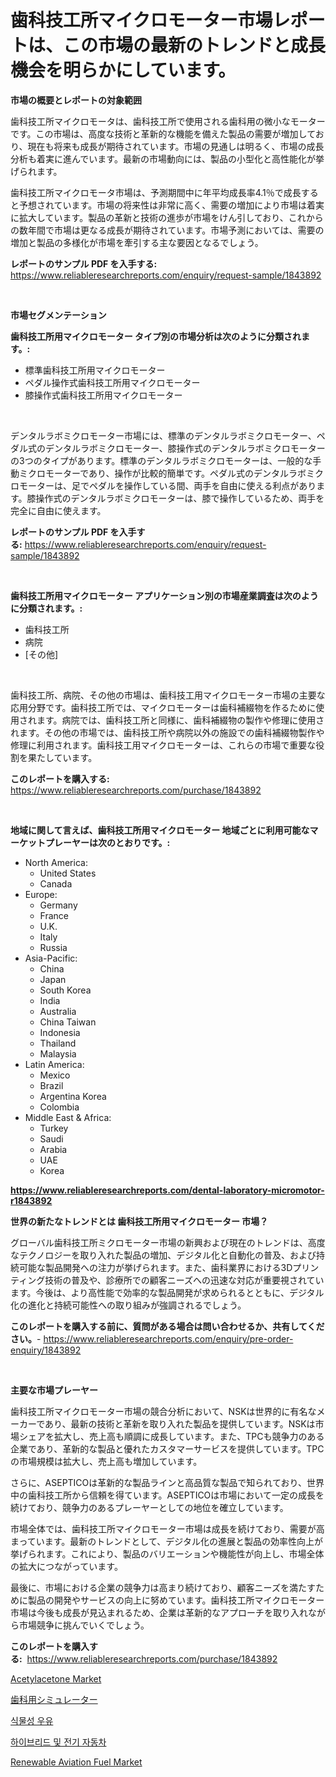 <p><h1>歯科技工所マイクロモーター市場レポートは、この市場の最新のトレンドと成長機会を明らかにしています。</h1></p><p><strong>市場の概要とレポートの対象範囲</strong></p>
<p><p>歯科技工所マイクロモータは、歯科技工所で使用される歯科用の微小なモーターです。この市場は、高度な技術と革新的な機能を備えた製品の需要が増加しており、現在も将来も成長が期待されています。市場の見通しは明るく、市場の成長分析も着実に進んでいます。最新の市場動向には、製品の小型化と高性能化が挙げられます。</p><p>歯科技工所マイクロモータ市場は、予測期間中に年平均成長率4.1％で成長すると予想されています。市場の将来性は非常に高く、需要の増加により市場は着実に拡大しています。製品の革新と技術の進歩が市場をけん引しており、これからの数年間で市場は更なる成長が期待されています。市場予測においては、需要の増加と製品の多様化が市場を牽引する主な要因となるでしょう。</p></p>
<p><strong>レポートのサンプル PDF を入手する:</strong> <a href="https://www.reliableresearchreports.com/enquiry/request-sample/1843892">https://www.reliableresearchreports.com/enquiry/request-sample/1843892</a></p>
<p>&nbsp;</p>
<p><strong>市場セグメンテーション</strong></p>
<p><strong>歯科技工所用マイクロモーター タイプ別の市場分析は次のように分類されます。:</strong></p>
<p><ul><li>標準歯科技工所用マイクロモーター</li><li>ペダル操作式歯科技工所用マイクロモーター</li><li>膝操作式歯科技工所用マイクロモーター</li></ul></p>
<p>&nbsp;</p>
<p><p>デンタルラボミクロモーター市場には、標準のデンタルラボミクロモーター、ペダル式のデンタルラボミクロモーター、膝操作式のデンタルラボミクロモーターの3つのタイプがあります。標準のデンタルラボミクロモーターは、一般的な手動ミクロモーターであり、操作が比較的簡単です。ペダル式のデンタルラボミクロモーターは、足でペダルを操作している間、両手を自由に使える利点があります。膝操作式のデンタルラボミクロモーターは、膝で操作しているため、両手を完全に自由に使えます。</p></p>
<p><strong>レポートのサンプル PDF を入手する:</strong>&nbsp;<a href="https://www.reliableresearchreports.com/enquiry/request-sample/1843892">https://www.reliableresearchreports.com/enquiry/request-sample/1843892</a></p>
<p>&nbsp;</p>
<p><strong> 歯科技工所用マイクロモーター アプリケーション別の市場産業調査は次のように分類されます。:</strong></p>
<p><ul><li>歯科技工所</li><li>病院</li><li>[その他]</li></ul></p>
<p>&nbsp;</p>
<p><p>歯科技工所、病院、その他の市場は、歯科技工用マイクロモーター市場の主要な応用分野です。歯科技工所では、マイクロモーターは歯科補綴物を作るために使用されます。病院では、歯科技工所と同様に、歯科補綴物の製作や修理に使用されます。その他の市場では、歯科技工所や病院以外の施設での歯科補綴物製作や修理に利用されます。歯科技工用マイクロモーターは、これらの市場で重要な役割を果たしています。</p></p>
<p><strong>このレポートを購入する:</strong>&nbsp; <a href="https://www.reliableresearchreports.com/purchase/1843892">https://www.reliableresearchreports.com/purchase/1843892</a></p>
<p>&nbsp;</p>
<p><strong>地域に関して言えば、歯科技工所用マイクロモーター 地域ごとに利用可能なマーケットプレーヤーは次のとおりです。:</strong></p>
<p><ul>
    <li>
        North America:
        <ul>
            <li>United States</li>
            <li>Canada</li>
        </ul>
    </li>
    <li>
        Europe:
        <ul>
            <li>Germany</li>
            <li>France</li>
            <li>U.K.</li>
            <li>Italy</li>
            <li>Russia</li>
        </ul>
    </li>
    <li>
        Asia-Pacific:
        <ul>
            <li>China</li>
            <li>Japan</li>
            <li>South Korea</li>
            <li>India</li>
            <li>Australia</li>
            <li>China Taiwan</li>
            <li>Indonesia</li>
            <li>Thailand</li>
            <li>Malaysia</li>
        </ul>
    </li>
    <li>
        Latin America:
        <ul>
            <li>Mexico</li>
            <li>Brazil</li>
            <li>Argentina Korea</li>
            <li>Colombia</li>
        </ul>
    </li>
    <li>
        Middle East & Africa:
        <ul>
            <li>Turkey</li>
            <li>Saudi</li>
            <li>Arabia</li>
            <li>UAE</li>
            <li>Korea</li>
        </ul>
    </li>
    </ul></p>
<p><strong><a href="https://www.reliableresearchreports.com/dental-laboratory-micromotor-r1843892">https://www.reliableresearchreports.com/dental-laboratory-micromotor-r1843892</a></strong>&nbsp;</p>
<p><strong>世界の新たなトレンドとは 歯科技工所用マイクロモーター 市場？</strong></p>
<p><p>グローバル歯科技工所ミクロモーター市場の新興および現在のトレンドは、高度なテクノロジーを取り入れた製品の増加、デジタル化と自動化の普及、および持続可能な製品開発への注力が挙げられます。また、歯科業界における3Dプリンティング技術の普及や、診療所での顧客ニーズへの迅速な対応が重要視されています。今後は、より高性能で効率的な製品開発が求められるとともに、デジタル化の進化と持続可能性への取り組みが強調されるでしょう。</p></p>
<p><strong>このレポートを購入する前に、質問がある場合は問い合わせるか、共有してください。</strong>- <a href="https://www.reliableresearchreports.com/enquiry/pre-order-enquiry/1843892">https://www.reliableresearchreports.com/enquiry/pre-order-enquiry/1843892</a></p>
<p>&nbsp;</p>
<p><strong>主要な市場プレーヤー</strong></p>
<p><p>歯科技工所マイクロモーター市場の競合分析において、NSKは世界的に有名なメーカーであり、最新の技術と革新を取り入れた製品を提供しています。NSKは市場シェアを拡大し、売上高も順調に成長しています。また、TPCも競争力のある企業であり、革新的な製品と優れたカスタマーサービスを提供しています。TPCの市場規模は拡大し、売上高も増加しています。</p><p>さらに、ASEPTICOは革新的な製品ラインと高品質な製品で知られており、世界中の歯科技工所から信頼を得ています。ASEPTICOは市場において一定の成長を続けており、競争力のあるプレーヤーとしての地位を確立しています。</p><p>市場全体では、歯科技工所マイクロモーター市場は成長を続けており、需要が高まっています。最新のトレンドとして、デジタル化の進展と製品の効率性向上が挙げられます。これにより、製品のバリエーションや機能性が向上し、市場全体の拡大につながっています。</p><p>最後に、市場における企業の競争力は高まり続けており、顧客ニーズを満たすために製品の開発やサービスの向上に努めています。歯科技工所マイクロモーター市場は今後も成長が見込まれるため、企業は革新的なアプローチを取り入れながら市場競争に挑んでいくでしょう。</p></p>
<p><strong>このレポートを購入する:</strong>&nbsp;&nbsp;<a href="https://www.reliableresearchreports.com/purchase/1843892">https://www.reliableresearchreports.com/purchase/1843892</a></p>
<p><p><a href="https://three-jumbo-f6d.notion.site/Acetylacetone-Market-Size-2024-2031-Global-Industrial-Analysis-Key-Geographical-Regions-Market-S-19f29fd608d142aa9e6fe2ae134c445c">Acetylacetone Market</a></p><p><a href="https://github.com/MosesSpinka1914/Market-Research-Report-List-1/blob/main/895462422606.md">歯科用シミュレーター</a></p><p><a href="https://github.com/jntpkh496620/Market-Research-Report-List-1/blob/main/320000420723.md">식물성 우유</a></p><p><a href="https://github.com/vsoq0zknh59/Market-Research-Report-List-1/blob/main/315189220724.md">하이브리드 및 전기 자동차</a></p><p><a href="https://issuu.com/reportprime-2/docs/renewable-aviation-fuel-market-size-2030.pptx">Renewable Aviation Fuel Market</a></p></p>